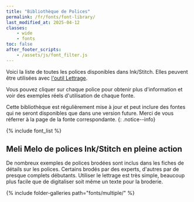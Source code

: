 ```yaml
---
title: "Bibliothèque de Polices"
permalink: /fr/fonts/font-library/
last_modified_at: 2025-04-12
classes:
    - wide
    - fonts
toc: false
after_footer_scripts:
    - /assets/js/font_filter.js
---
```


Voici la liste de toutes les polices disponibles dans Ink/Stitch. Elles peuvent être utilisées avec
[l'outil Lettrage](/fr/docs/lettering/).

Vous pouvez cliquer sur chaque police pour obtenir plus d'information et voir des exemples réels d'utilisation de chaque fonte.

Cette bibliothèque est régulièrement mise à jour et peut inclure des fontes qui ne seront disponibles que dans  une version future. Merci de vous réferrer à la page
de la fonte correspondante.
{: .notice--info}

{% include font_list %}

## Meli Melo de polices Ink/Stitch en pleine action

De nombreux exemples de polices brodées sont inclus dans les fiches de détails sur les polices. Certains brodés par des experts, d'autres par de presque complets débutants. Utiliser le lettrage est très simple, beaucoup plus facile que de digitaliser soit même un texte pour la broderie.

{% include folder-galleries path="fonts/multiple/" %}


